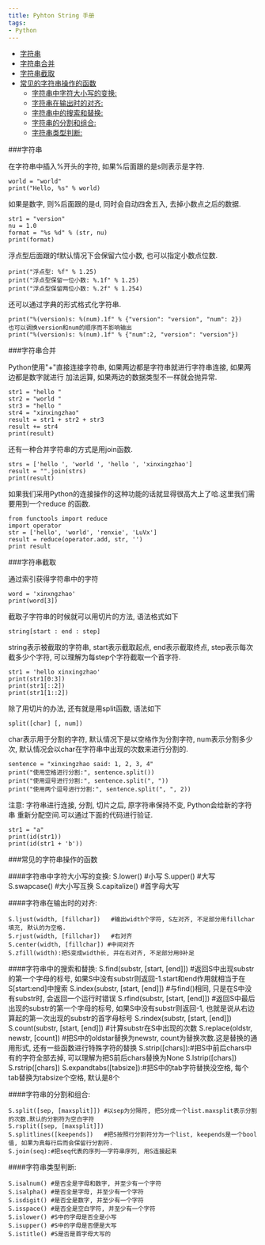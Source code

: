 ```yaml
---
title: Pyhton String 手册
tags:
- Python
---
```

<!-- TOC -->

- [字符串](#字符串)
- [字符串合并](#字符串合并)
- [字符串截取](#字符串截取)
- [常见的字符串操作的函数](#常见的字符串操作的函数)
    - [字符串中字符大小写的变换:](#字符串中字符大小写的变换)
    - [字符串在输出时的对齐:](#字符串在输出时的对齐)
    - [字符串中的搜索和替换:](#字符串中的搜索和替换)
    - [字符串的分割和组合:](#字符串的分割和组合)
    - [字符串类型判断:](#字符串类型判断)

<!-- /TOC -->

###字符串

在字符串中插入%开头的字符, 如果%后面跟的是s则表示是字符.

	world = "world"
	print("Hello, %s" % world)
如果是数字, 则%后面跟的是d, 同时会自动四舍五入, 去掉小数点之后的数据.

	str1 = "version"
	nu = 1.0
	format = "%s %d" % (str, nu)
	print(format)
浮点型后面跟的f默认情况下会保留六位小数, 也可以指定小数点位数.

	print("浮点型: %f" % 1.25)
	print("浮点型保留一位小数: %.1f" % 1.25)
	print("浮点型保留两位小数: %.2f" % 1.254)
还可以通过字典的形式格式化字符串.

	print("%(version)s: %(num).1f" % {"version": "version", "num": 2})
	也可以调换version和num的顺序而不影响输出
	print("%(version)s: %(num).1f" % {"num":2, "version": "version"})

###字符串合并

Python使用"+"直接连接字符串, 如果两边都是字符串就进行字符串连接, 如果两边都是数字就进行 加法运算, 如果两边的数据类型不一样就会抛异常.

	str1 = "hello "
	str2 = "world "
	str3 = "hello "
	str4 = "xinxingzhao"
	result = str1 + str2 + str3
	result += str4
	print(result)
还有一种合并字符串的方式是用join函数.

	strs = ['hello ', 'world ', 'hello ', 'xinxingzhao']
	result = "".join(strs)
	print(result)
如果我们采用Python的连接操作的这种功能的话就显得很高大上了哈.这里我们需要用到一个reduce 的函数.

	from functools import reduce
	import operator
	str = ['hello', 'world', 'renxie', 'LuVx']
	result = reduce(operator.add, str, '')
	print result
	
###字符串截取

通过索引获得字符串中的字符

	word = 'xinxngzhao'
	print(word[3])
截取子字符串的时候就可以用切片的方法, 语法格式如下

	string[start : end : step]
string表示被截取的字符串, start表示截取起点, end表示截取终点, step表示每次截多少个字符, 可以理解为每step个字符截取一个首字符.

	str1 = 'hello xinxingzhao'
	print(str1[0:3])
	print(str1[::2])
	print(str1[1::2])
除了用切片的办法, 还有就是用split函数, 语法如下

	split([char] [, num])
char表示用于分割的字符, 默认情况下是以空格作为分割字符, num表示分割多少次, 默认情况会以char在字符串中出现的次数来进行分割的.

	sentence = "xinxingzhao said: 1, 2, 3, 4"
	print("使用空格进行分割:", sentence.split())
	print("使用逗号进行分割:", sentence.split(", "))
	print("使用两个逗号进行分割:", sentence.split(", ", 2))
注意: 字符串进行连接, 分割, 切片之后, 原字符串保持不变, Python会给新的字符串 重新分配空间.可以通过下面的代码进行验证.

	str1 = "a"
	print(id(str1))
	print(id(str1 + 'b'))

###常见的字符串操作的函数

####字符串中字符大小写的变换:
	S.lower() #小写
	S.upper() #大写
	S.swapcase() #大小写互换
	S.capitalize() #首字母大写

####字符串在输出时的对齐:

	S.ljust(width, [fillchar])   #输出width个字符, S左对齐, 不足部分用fillchar填充, 默认的为空格.
	S.rjust(width, [fillchar])   #右对齐
	S.center(width, [fillchar]) #中间对齐
	S.zfill(width):把S变成width长, 并在右对齐, 不足部分用0补足

####字符串中的搜索和替换:
	S.find(substr, [start, [end]])
	#返回S中出现substr的第一个字母的标号, 如果S中没有substr则返回-1.start和end作用就相当于在S[start:end]中搜索
	S.index(substr, [start, [end]])
	#与find()相同, 只是在S中没有substr时, 会返回一个运行时错误
	S.rfind(substr, [start, [end]])
	#返回S中最后出现的substr的第一个字母的标号, 如果S中没有substr则返回-1, 也就是说从右边算起的第一次出现的substr的首字母标号
	S.rindex(substr, [start, [end]])
	S.count(substr, [start, [end]])   #计算substr在S中出现的次数
	S.replace(oldstr, newstr, [count])
	#把S中的oldstar替换为newstr, count为替换次数.这是替换的通用形式, 还有一些函数进行特殊字符的替换
	S.strip([chars]):#把S中前后chars中有的字符全部去掉, 可以理解为把S前后chars替换为None
	S.lstrip([chars])
	S.rstrip([chars])
	S.expandtabs([tabsize]):#把S中的tab字符替换没空格, 每个tab替换为tabsize个空格, 默认是8个

####字符串的分割和组合:

	S.split([sep, [maxsplit]]) #以sep为分隔符, 把S分成一个list.maxsplit表示分割的次数.默认的分割符为空白字符
	S.rsplit([sep, [maxsplit]])
	S.splitlines([keepends])   #把S按照行分割符分为一个list, keepends是一个bool值, 如果为真每行后而会保留行分割符.
	S.join(seq):#把seq代表的序列──字符串序列, 用S连接起来

####字符串类型判断:

	S.isalnum() #是否全是字母和数字, 并至少有一个字符
	S.isalpha() #是否全是字母, 并至少有一个字符
	S.isdigit() #是否全是数字, 并至少有一个字符
	S.isspace() #是否全是空白字符, 并至少有一个字符
	S.islower() #S中的字母是否全是小写
	S.isupper() #S中的字母是否便是大写
	S.istitle() #S是否是首字母大写的 